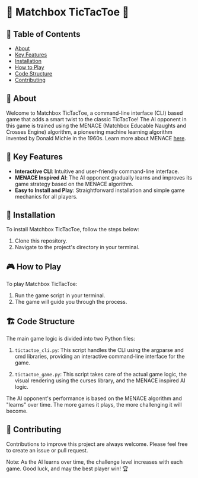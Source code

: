 # 🎲 Matchbox TicTacToe 🎲

## 📖 Table of Contents
- [About](#about)
- [Key Features](#key-features)
- [Installation](#installation)
- [How to Play](#how-to-play)
- [Code Structure](#code-structure)
- [Contributing](#contributing)

## 🧐 About

Welcome to Matchbox TicTacToe, a command-line interface (CLI) based game that adds a smart twist to the classic TicTacToe! The AI opponent in this game is trained using the MENACE (Matchbox Educable Naughts and Crosses Engine) algorithm, a pioneering machine learning algorithm invented by Donald Michie in the 1960s. Learn more about MENACE [here](https://en.wikipedia.org/wiki/Matchbox_Educable_Noughts_and_Crosses_Engine).

## 🌟 Key Features
- **Interactive CLI**: Intuitive and user-friendly command-line interface.
- **MENACE Inspired AI**: The AI opponent gradually learns and improves its game strategy based on the MENACE algorithm.
- **Easy to Install and Play**: Straightforward installation and simple game mechanics for all players.

## 🔧 Installation
To install Matchbox TicTacToe, follow the steps below:

1. Clone this repository.
2. Navigate to the project's directory in your terminal.

## 🎮 How to Play
To play Matchbox TicTacToe:

1. Run the game script in your terminal.
2. The game will guide you through the process.

## 🏗️ Code Structure

The main game logic is divided into two Python files:

1. `tictactoe_cli.py`:
This script handles the CLI using the argparse and cmd libraries, providing an interactive command-line interface for the game.

2. `tictactoe_game.py`:
This script takes care of the actual game logic, the visual rendering using the curses library, and the MENACE inspired AI logic.

The AI opponent's performance is based on the MENACE algorithm and "learns" over time. The more games it plays, the more challenging it will become.

## 🤝 Contributing
Contributions to improve this project are always welcome. Please feel free to create an issue or pull request.

Note: As the AI learns over time, the challenge level increases with each game. Good luck, and may the best player win! 🏆
